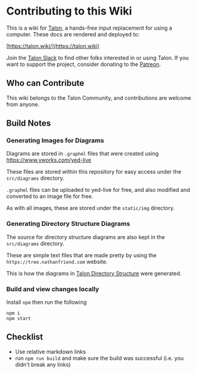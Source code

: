 # Contributing to this Wiki

This is a wiki for [Talon](https://talonvoice.com/), a hands-free input replacement for using a computer. These docs are rendered and deployed to:

[https://talon.wiki/](https://talon.wiki)

Join the [Talon Slack](https://talonvoice.com/chat) to find other folks interested in or using Talon. If you want to support the project, consider donating to the [Patreon](https://www.patreon.com/lunixbochs).

## Who can Contribute

This wiki belongs to the Talon Community, and contributions are welcome from anyone.

## Build Notes

### Generating Images for Diagrams

Diagrams are stored in `.graphml` files that were created using
https://www.yworks.com/yed-live

These files are stored within this repository for easy access under the `src/diagrams` directory.

`.graphml` files can be uploaded to yed-live for free, and also modified and converted to an image file for free.

As with all images, these are stored under the `static/img` directory.

### Generating Directory Structure Diagrams

The source for directory structure diagrams are also kept in the `src/diagrams` directory.

These are simple text files that are made pretty by using the `https://tree.nathanfriend.com` website.

This is how the diagrams in [Talon Directory Structure](/docs/Resource%20Hub/terminology.md) were generated.

### Build and view changes locally

Install `npm` then run the following

```
npm i
npm start
```

## Checklist

- Use relative markdown links
- run `npm run build` and make sure the build was successful (i.e. you didn't break any links)
